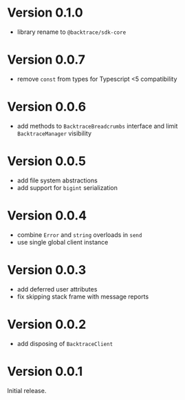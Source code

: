 # Version 0.1.0

-   library rename to `@backtrace/sdk-core`

# Version 0.0.7

-   remove `const` from types for Typescript <5 compatibility

# Version 0.0.6

-   add methods to `BacktraceBreadcrumbs` interface and limit `BacktraceManager` visibility

# Version 0.0.5

-   add file system abstractions
-   add support for `bigint` serialization

# Version 0.0.4

-   combine `Error` and `string` overloads in `send`
-   use single global client instance

# Version 0.0.3

-   add deferred user attributes
-   fix skipping stack frame with message reports

# Version 0.0.2

-   add disposing of `BacktraceClient`

# Version 0.0.1

Initial release.
